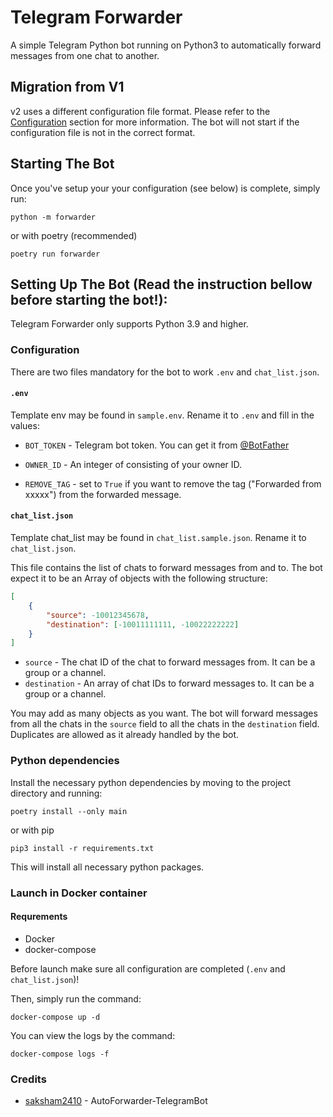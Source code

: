 # Telegram Forwarder

A simple Telegram Python bot running on Python3 to automatically forward messages from one chat to another.

## Migration from V1

v2 uses a different configuration file format. Please refer to the [Configuration](#configuration) section for more information. The bot will not start if the configuration file is not in the correct format.

## Starting The Bot

Once you've setup your your configuration (see below) is complete, simply run:

```shell
python -m forwarder
```

or with poetry (recommended)

```shell
poetry run forwarder
```

## Setting Up The Bot (Read the instruction bellow before starting the bot!):

Telegram Forwarder only supports Python 3.9 and higher.

### Configuration

There are two files mandatory for the bot to work `.env` and `chat_list.json`.

#### `.env`

Template env may be found in `sample.env`. Rename it to `.env` and fill in the values:

-   `BOT_TOKEN` - Telegram bot token. You can get it from [@BotFather](https://t.me/BotFather)

-   `OWNER_ID` - An integer of consisting of your owner ID.

-   `REMOVE_TAG` - set to `True` if you want to remove the tag ("Forwarded from xxxxx") from the forwarded message.

#### `chat_list.json`

Template chat_list may be found in `chat_list.sample.json`. Rename it to `chat_list.json`.

This file contains the list of chats to forward messages from and to. The bot expect it to be an Array of objects with the following structure:

```json
[
    {
        "source": -10012345678,
        "destination": [-10011111111, -10022222222]
    }
]
```

-   `source` - The chat ID of the chat to forward messages from. It can be a group or a channel.
-   `destination` - An array of chat IDs to forward messages to. It can be a group or a channel.

You may add as many objects as you want. The bot will forward messages from all the chats in the `source` field to all the chats in the `destination` field. Duplicates are allowed as it already handled by the bot.

### Python dependencies

Install the necessary python dependencies by moving to the project directory and running:

```shell
poetry install --only main
```

or with pip

```shell
pip3 install -r requirements.txt
```

This will install all necessary python packages.

### Launch in Docker container

#### Requrements

-   Docker
-   docker-compose

Before launch make sure all configuration are completed (`.env` and `chat_list.json`)!

Then, simply run the command:

```shell
docker-compose up -d
```

You can view the logs by the command:

```shell
docker-compose logs -f
```

### Credits

-   [saksham2410](https://github.com/saksham2410) - AutoForwarder-TelegramBot
